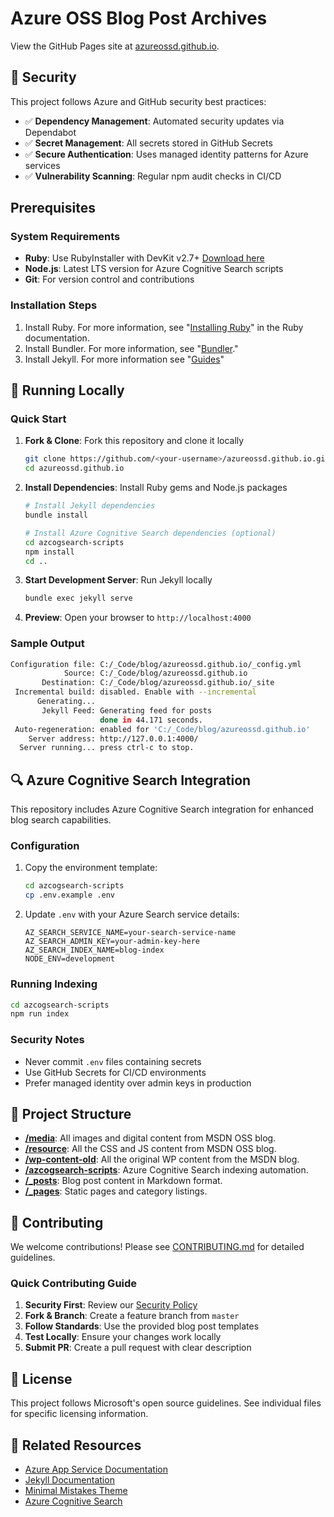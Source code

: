 # Azure OSS Blog Post Archives

View the GitHub Pages site at [azureossd.github.io](https://azureossd.github.io/).

## 🔐 Security

This project follows Azure and GitHub security best practices:

- ✅ **Dependency Management**: Automated security updates via Dependabot
- ✅ **Secret Management**: All secrets stored in GitHub Secrets
- ✅ **Secure Authentication**: Uses managed identity patterns for Azure services
- ✅ **Vulnerability Scanning**: Regular npm audit checks in CI/CD
<!-- - ✅ **Security Policy**: See [SECURITY.md](SECURITY.md) for reporting vulnerabilities -->

## Prerequisites

### System Requirements
- **Ruby**: Use RubyInstaller with DevKit v2.7+ [Download here](https://rubyinstaller.org/downloads/)
- **Node.js**: Latest LTS version for Azure Cognitive Search scripts
- **Git**: For version control and contributions

### Installation Steps
1. Install Ruby. For more information, see "[Installing Ruby](https://www.ruby-lang.org/en/documentation/installation/)" in the Ruby documentation.
2. Install Bundler. For more information, see "[Bundler](https://bundler.io/)."
3. Install Jekyll. For more information see "[Guides](https://jekyllrb.com/docs/installation/)"

## 🚀 Running Locally

### Quick Start
1. **Fork & Clone**: Fork this repository and clone it locally
   ```bash
   git clone https://github.com/<your-username>/azureossd.github.io.git
   cd azureossd.github.io
   ```

2. **Install Dependencies**: Install Ruby gems and Node.js packages
   ```bash
   # Install Jekyll dependencies
   bundle install
   
   # Install Azure Cognitive Search dependencies (optional)
   cd azcogsearch-scripts
   npm install
   cd ..
   ```

3. **Start Development Server**: Run Jekyll locally
   ```bash
   bundle exec jekyll serve
   ```

4. **Preview**: Open your browser to `http://localhost:4000`

### Sample Output
```bash
Configuration file: C:/_Code/blog/azureossd.github.io/_config.yml
            Source: C:/_Code/blog/azureossd.github.io
       Destination: C:/_Code/blog/azureossd.github.io/_site
 Incremental build: disabled. Enable with --incremental
      Generating... 
       Jekyll Feed: Generating feed for posts
                    done in 44.171 seconds.
 Auto-regeneration: enabled for 'C:/_Code/blog/azureossd.github.io'
    Server address: http://127.0.0.1:4000/
  Server running... press ctrl-c to stop.
```

## 🔍 Azure Cognitive Search Integration

This repository includes Azure Cognitive Search integration for enhanced blog search capabilities.

### Configuration
1. Copy the environment template:
   ```bash
   cd azcogsearch-scripts
   cp .env.example .env
   ```

2. Update `.env` with your Azure Search service details:
   ```env
   AZ_SEARCH_SERVICE_NAME=your-search-service-name
   AZ_SEARCH_ADMIN_KEY=your-admin-key-here
   AZ_SEARCH_INDEX_NAME=blog-index
   NODE_ENV=development
   ```

### Running Indexing
```bash
cd azcogsearch-scripts
npm run index
```

### Security Notes
- Never commit `.env` files containing secrets
- Use GitHub Secrets for CI/CD environments
- Prefer managed identity over admin keys in production

## 📁 Project Structure
- **[/media](/media)**: All images and digital content from MSDN OSS blog.
- **[/resource](/resource)**: All the CSS and JS content from MSDN OSS blog.
- **[/wp-content-old](/wp-content-old)**: All the original WP content from the MSDN blog.
- **[/azcogsearch-scripts](/azcogsearch-scripts)**: Azure Cognitive Search indexing automation.
- **[/_posts](/_posts)**: Blog post content in Markdown format.
- **[/_pages](/_pages)**: Static pages and category listings.

## 🤝 Contributing

We welcome contributions! Please see [CONTRIBUTING.md](CONTRIBUTING.md) for detailed guidelines.

### Quick Contributing Guide
1. **Security First**: Review our [Security Policy](SECURITY.md)
2. **Fork & Branch**: Create a feature branch from `master`
3. **Follow Standards**: Use the provided blog post templates
4. **Test Locally**: Ensure your changes work locally
5. **Submit PR**: Create a pull request with clear description

<!--
## 🛡️ Security Policy

For security vulnerabilities, please see our [Security Policy](SECURITY.md). Do not create public issues for security concerns.
-->

## 📄 License

This project follows Microsoft's open source guidelines. See individual files for specific licensing information.

## 🔗 Related Resources

- [Azure App Service Documentation](https://docs.microsoft.com/en-us/azure/app-service/)
- [Jekyll Documentation](https://jekyllrb.com/docs/)
- [Minimal Mistakes Theme](https://mmistakes.github.io/minimal-mistakes/)
- [Azure Cognitive Search](https://docs.microsoft.com/en-us/azure/search/)
